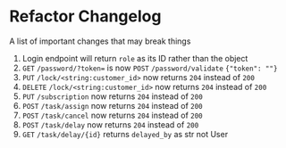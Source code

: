 # Refactor Changelog

A list of important changes that may break things

1. Login endpoint will return `role` as its ID rather than the object
2. `GET` `/password/?token=` is now `POST` `/password/validate` `{"token": ""}`
3. `PUT` `/lock/<string:customer_id>` now returns `204` instead of `200`
3. `DELETE` `/lock/<string:customer_id>` now returns `204` instead of `200`
4. `PUT` `/subscription` now returns `204` instead of `200`
5. `POST` `/task/assign` now returns `204` instead of `200`
6. `POST` `/task/cancel` now returns `204` instead of `200`
7. `POST` `/task/delay` now returns `204` instead of `200`
8. `GET` `/task/delay/{id}` returns `delayed_by` as str not User